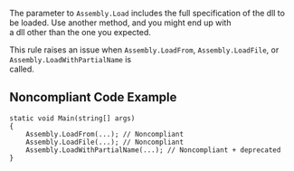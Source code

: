 
The parameter to `Assembly.Load` includes the full specification of the dll to be loaded. Use another method, and you might end up with<br>a dll other than the one you expected.

This rule raises an issue when `Assembly.LoadFrom`, `Assembly.LoadFile`, or `Assembly.LoadWithPartialName` is<br>called.

## Noncompliant Code Example


    static void Main(string[] args)
    {
        Assembly.LoadFrom(...); // Noncompliant
        Assembly.LoadFile(...); // Noncompliant
        Assembly.LoadWithPartialName(...); // Noncompliant + deprecated
    }

